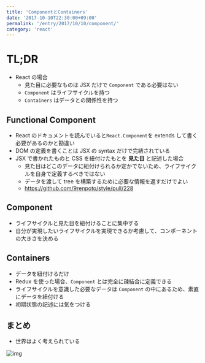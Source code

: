 ```yaml
---
title: 'ComponentとContainers'
date: '2017-10-10T22:30:00+09:00'
permalink: '/entry/2017/10/10/component/'
category: 'react'
---
```


# TL;DR

- React の場合
  - 見た目に必要なものは JSX だけで `Component` である必要はない
  - `Component` はライフサイクルを持つ
  - `Containers` はデータとの関係性を持つ

## Functional Component

- React のドキュメントを読んでいると`React.Component`を extends
  して書く必要があるのかと勘違い
- DOM の定義を書くことは JSX の syntax だけで完結されている
- JSX で書かれたものと CSS を紐付けたもとを **見た目** と記述した場合
  - 見た目はどこのデータに紐付けられるか定かでないため、ライフサイクルを自身で定義するべきではない
  - データを渡して tree を構築するために必要な情報を返すだけでよい
  - <https://github.com/9renpoto/style/pull/228>

## Component

- ライフサイクルと見た目を紐付けることに集中する
- 自分が実現したいライフサイクルを実現できるか考慮して、コンポーネントの大きさを決める

## Containers

- データを紐付けるだけ
- Redux を使った場合、`Component` とは完全に疎結合に定義できる
- ライフサイクルを意識した必要なデータは `Component`
  の中にあるため、素直にデータを紐付ける
- 初期状態の記述には気をつける

## まとめ

- 世界はよく考えられている

![img](https://media.giphy.com/media/RJXHcsfHNtpkY/giphy.gif)
